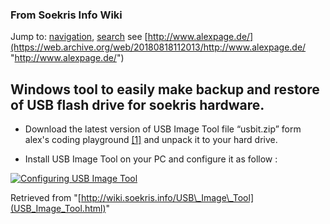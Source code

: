 
### From Soekris Info Wiki



Jump to: [navigation](USB_Image_Tool.html#column-one), [search](USB_Image_Tool.html#searchInput) 
see [http://www.alexpage.de/](https://web.archive.org/web/20180818112013/http://www.alexpage.de/ "http://www.alexpage.de/")



##   Windows tool to easily make backup and restore of USB flash drive for soekris hardware.


* Download the latest version of USB Image Tool file “usbit.zip” form alex's coding playground [[1]](https://web.archive.org/web/20180818112013/http://www.alexpage.de/ "http://www.alexpage.de") and unpack it to your hard drive.


* Install USB Image Tool on your PC and configure it as follow :


  

[![Configuring USB Image Tool](https://web.archive.org/web/20180818112013im_/http://wiki.soekris.info/images/USB_Image_Tool.JPG)](https://web.archive.org/web/20180818112013/http://wiki.soekris.info/Image:USB_Image_Tool.JPG "Configuring USB Image Tool")





Retrieved from "[http://wiki.soekris.info/USB\_Image\_Tool](USB_Image_Tool.html)"


